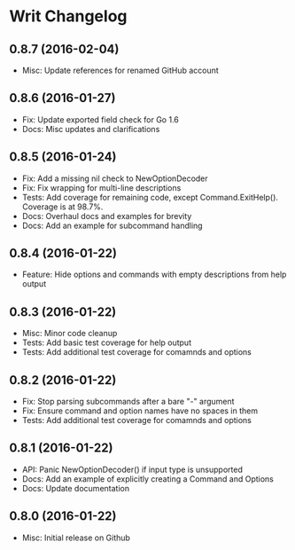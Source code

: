 # Writ Changelog

## 0.8.7 (2016-02-04)
- Misc: Update references for renamed GitHub account

## 0.8.6 (2016-01-27)
- Fix: Update exported field check for Go 1.6
- Docs: Misc updates and clarifications

## 0.8.5 (2016-01-24)

- Fix: Add a missing nil check to NewOptionDecoder
- Fix: Fix wrapping for multi-line descriptions
- Tests: Add coverage for remaining code, except Command.ExitHelp().  Coverage is at 98.7%.
- Docs: Overhaul docs and examples for brevity
- Docs: Add an example for subcommand handling

## 0.8.4 (2016-01-22)

- Feature: Hide options and commands with empty descriptions from help output

## 0.8.3 (2016-01-22)

- Misc: Minor code cleanup
- Tests: Add basic test coverage for help output
- Tests: Add additional test coverage for comamnds and options

## 0.8.2 (2016-01-22)

- Fix: Stop parsing subcommands after a bare "-" argument
- Fix: Ensure command and option names have no spaces in them
- Tests: Add additional test coverage for comamnds and options

## 0.8.1 (2016-01-22)

- API: Panic NewOptionDecoder() if input type is unsupported
- Docs: Add an example of explicitly creating a Command and Options
- Docs: Update documentation

## 0.8.0 (2016-01-22)

- Misc: Initial release on Github
